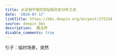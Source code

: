 ```yaml
---
title: 水谈很不错的剪贴板历史分析工具
date: '2024-07-17'
linkTitle: https://bbs.deepin.org/en/post/275234
source: deepin_bbs
description:  魔法师 
disable_comments: true
---
```

引子：临时场景，突然
